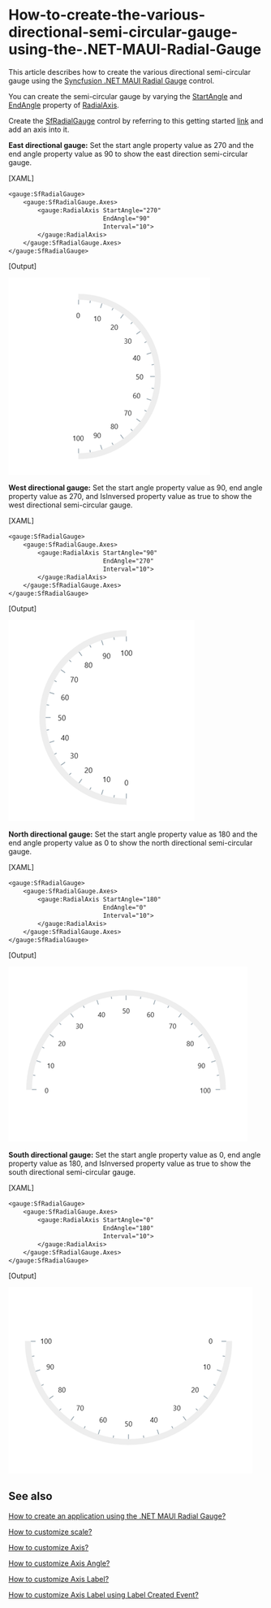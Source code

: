 # How-to-create-the-various-directional-semi-circular-gauge-using-the-.NET-MAUI-Radial-Gauge
This article describes how to create the various directional semi-circular gauge using the [Syncfusion .NET MAUI Radial Gauge](https://www.syncfusion.com/maui-controls/maui-radial-gauge) control.

You can create the semi-circular gauge by varying the [StartAngle](https://help.syncfusion.com/cr/maui/Syncfusion.Maui.Gauges.RadialAxis.html#Syncfusion_Maui_Gauges_RadialAxis_StartAngle) and [EndAngle](https://help.syncfusion.com/cr/maui/Syncfusion.Maui.Gauges.RadialAxis.html#Syncfusion_Maui_Gauges_RadialAxis_EndAngle) property of [RadialAxis](https://help.syncfusion.com/cr/maui/Syncfusion.Maui.Gauges.RadialAxis.html).

Create the [SfRadialGauge](https://help.syncfusion.com/cr/maui/Syncfusion.Maui.Gauges.SfRadialGauge.html) control by referring to this getting started [link](https://help.syncfusion.com/maui/radialgauge/getting-started#creating-an-application-using-the-net-maui-radial-gauge) and add an axis into it.

**East directional gauge:** Set the start angle property value as 270 and the end angle property value as 90 to show the east direction semi-circular gauge.

[XAML]
```
<gauge:SfRadialGauge>
    <gauge:SfRadialGauge.Axes>
        <gauge:RadialAxis StartAngle="270"
                          EndAngle="90"
                          Interval="10">
        </gauge:RadialAxis>
    </gauge:SfRadialGauge.Axes>
</gauge:SfRadialGauge>
```

[Output]

![](EastDirectionalOutput.png)

**West directional gauge:** Set the start angle property value as 90, end angle property value as 270, and IsInversed property value as true to show the west directional semi-circular gauge.

[XAML]
```
<gauge:SfRadialGauge>
    <gauge:SfRadialGauge.Axes>
        <gauge:RadialAxis StartAngle="90"
                          EndAngle="270"
                          Interval="10">
        </gauge:RadialAxis>
    </gauge:SfRadialGauge.Axes>
</gauge:SfRadialGauge>
```

[Output]

![](WestDirectionalOutput.png)

**North directional gauge:** Set the start angle property value as 180 and the end angle property value as 0 to show the north directional semi-circular gauge.

[XAML]
```
<gauge:SfRadialGauge>
    <gauge:SfRadialGauge.Axes>
        <gauge:RadialAxis StartAngle="180"
                          EndAngle="0"
                          Interval="10">
        </gauge:RadialAxis>
    </gauge:SfRadialGauge.Axes>
</gauge:SfRadialGauge>
```

[Output]

![](NorthDirectionalOutput.png)

**South directional gauge:** Set the start angle property value as 0, end angle property value as 180, and IsInversed property value as true to show the south directional semi-circular gauge.

[XAML]
```
<gauge:SfRadialGauge>
    <gauge:SfRadialGauge.Axes>
        <gauge:RadialAxis StartAngle="0"
                          EndAngle="180"
                          Interval="10">
        </gauge:RadialAxis>
    </gauge:SfRadialGauge.Axes>
</gauge:SfRadialGauge>
```

[Output]

![](SouthDirectionalOutput.png)

## See also

[How to create an application using the .NET MAUI Radial Gauge?](https://help.syncfusion.com/maui/radialgauge/getting-started#creating-an-application-using-the-net-maui-radial-gauge)

[How to customize scale?](https://help.syncfusion.com/maui/radialgauge/axes#custom-scale-range)

[How to customize Axis?](https://help.syncfusion.com/maui/radialgauge/axes#axis-customization)

[How to customize Axis Angle?](http://helpstaging.syncfusion.com:14038/maui/radial-gauge/axes#angle-customization)

[How to customize Axis Label?](https://help.syncfusion.com/maui/radialgauge/axes?cs-save-lang=1&cs-lang=csharp#axis-label-customization)

[How to customize Axis Label using Label Created Event?](https://help.syncfusion.com/maui/radialgauge/axes?cs-save-lang=1&cs-lang=csharp#labelcreated)
